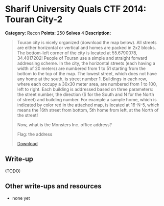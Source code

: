 # Sharif University Quals CTF 2014: Touran City-2

**Category:** Recon
**Points:** 250
**Solves** 4
**Description:**

> Touran city is nicely organized (download the map below). All streets are either horizontal or vertical and homes are packed in 2x2 blocks. The bottom-left corner of the city is located at 55.6790078, 34.4017202! People of Touran use a simple and straight forward addressing scheme. In the city, the horizontal streets (each having a width of 20 meters) are numbered from 1 to 51 starting from the bottom to the top of the map. The lowest street, which does not have any home at the south, is street number 1. Buildings in each row, where each occupy a 30x30 meter area, are numbered from 1 to 100, left to right. Each building is addressed based on three parameters: the street number, the direction (S for the South and N for the North of street) and building number. For example a sample home, which is indicated by color red in the attached map, is located at 16-N-5, which means the 16th street from bottom, 5th home from left, at the North of the street!
>
> Now, what is the Monsters Inc. office address?
>
> Flag: the address
>
> [Download](map.svg.tar.gz)

## Write-up

(TODO)

## Other write-ups and resources

* none yet
